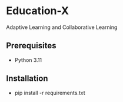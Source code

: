 # Education-X
Adaptive Learning and Collaborative Learning


## Prerequisites
- Python 3.11

## Installation
- pip install -r requirements.txt
